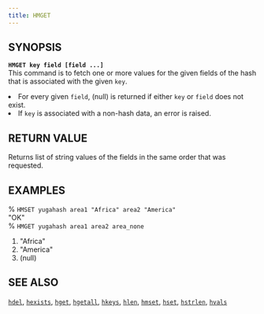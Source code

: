 ```yaml
---
title: HMGET
---
```


## SYNOPSIS
<code><b>HMGET key field [field ...]</b></code><br>
This command is to fetch one or more values for the given fields of the hash that is associated with the given <code>key</code>.

<li>For every given <code>field</code>, (null) is returned if either <code>key</code> or <code>field</code> does not exist.</li>
<li>If <code>key</code> is associated with a non-hash data, an error is raised.</li>

## RETURN VALUE
Returns list of string values of the fields in the same order that was requested.

## EXAMPLES
% <code>HMSET yugahash area1 "Africa" area2 "America"</code><br>
"OK"<br>
% <code>HMGET yugahash area1 area2 area_none</code><br>
1) "Africa"<br>
2) "America"<br>
3) (null)<br>

## SEE ALSO
[`hdel`](../hdel/), [`hexists`](../hexists/), [`hget`](../hget/), [`hgetall`](../hgetall/), [`hkeys`](../hkeys/), [`hlen`](../hlen/), [`hmset`](../hmset/), [`hset`](../hset/), [`hstrlen`](../hstrlen/), [`hvals`](../hvals/)
